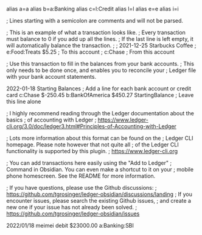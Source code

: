 alias a=a
alias b=a:Banking
alias c=l:Credit
alias l=l
alias e=e
alias i=i

; Lines starting with a semicolon are comments and will not be parsed.

; This is an example of what a transaction looks like.
; Every transaction must balance to 0 if you add up all the lines.
; If the last line is left empty, it will automatically balance the transaction.
; 
; 2021-12-25 Starbucks Coffee
;     e:Food:Treats     $5.25   ; To this account
;     c:Chase                           ; From this account

; Use this transaction to fill in the balances from your bank accounts.
; This only needs to be done once, and enables you to reconcile your
; Ledger file with your bank account statements.

2022-01-18 Starting Balances
    ; Add a line for each bank account or credit card
    c:Chase                   $-250.45
    b:BankOfAmerica    $450.27
    StartingBalance      ; Leave this line alone

; I highly recommend reading through the Ledger documentation about the basics
; of accounting with Ledger
;     https://www.ledger-cli.org/3.0/doc/ledger3.html#Principles-of-Accounting-with-Ledger

; Lots more information about this format can be found on the
; Ledger CLI homepage. Please note however that not quite all
; of the Ledger CLI functionality is supported by this plugin.
;     https://www.ledger-cli.org

; You can add transactions here easily using the "Add to Ledger"
; Command in Obsidian. You can even make a shortcut to it on your
; mobile phone homescreen. See the README for more information.

; If you have questions, please use the Github discussions:
;     https://github.com/tgrosinger/ledger-obsidian/discussions/landing
; If you encounter issues, please search the existing Github issues,
; and create a new one if your issue has not already been solved.
;     https://github.com/tgrosinger/ledger-obsidian/issues


2022/01/18 meimei
    debit    $23000.00
    a:Banking:SBI